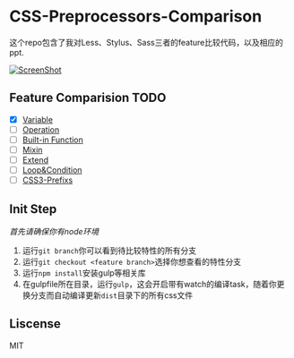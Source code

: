 CSS-Preprocessors-Comparison
============================

这个repo包含了我对Less、Stylus、Sass三者的feature比较代码，以及相应的ppt.

[![ScreenShot](https://raw.github.com/abruzzihraig/CSS-Preprocessors-Comparison/master/screenshot.png)](http://slides.com/abruzzihraig/css-preprocessors-comparison)

## Feature Comparision TODO 
- [x] [Variable](https://github.com/abruzzihraig/CSS-Preprocessors-Comparison/tree/variable/origin)
- [ ] [Operation]()
- [ ] [Built-in Function]()
- [ ] [Mixin]()
- [ ] [Extend]()
- [ ] [Loop&Condition]()
- [ ] [CSS3-Prefixs]()

## Init Step
*首先请确保你有node环境*  

1. 运行`git branch`你可以看到待比较特性的所有分支  
2. 运行`git checkout <feature branch>`选择你想查看的特性分支  
3. 运行`npm install`安装gulp等相关库  
4. 在gulpfile所在目录，运行`gulp`，这会开启带有watch的编译task，随着你更换分支而自动编译更新`dist`目录下的所有css文件  

## Liscense
MIT
